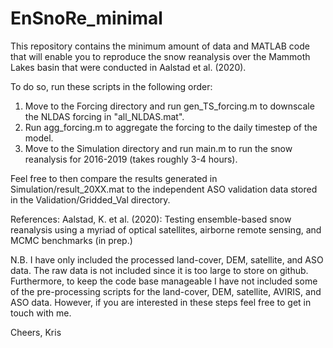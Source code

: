 # EnSnoRe_minimal

This repository contains the minimum amount of data and MATLAB code that will enable you to reproduce the snow reanalysis over the Mammoth Lakes basin that were conducted in Aalstad et al. (2020).

To do so, run these scripts in the following order:

1) Move to the Forcing directory and run gen_TS_forcing.m to downscale the NLDAS forcing in "all_NLDAS.mat".
2) Run agg_forcing.m to aggregate the forcing to the daily timestep of the model.
3) Move to the Simulation directory and run main.m to run the snow reanalysis for 2016-2019 (takes roughly 3-4 hours). 

Feel free to then compare the results generated in Simulation/result_20XX.mat to the independent ASO validation data stored in the Validation/Gridded_Val directory.

References: Aalstad, K. et al. (2020): Testing ensemble-based snow reanalysis using a myriad of optical satellites, airborne remote sensing, and MCMC benchmarks (in prep.) 

N.B. I have only included the processed land-cover, DEM, satellite, and ASO data. The raw data is not included since it is too large to store on github. Furthermore, to keep the code base manageable I have not included some of the pre-processing scripts for the land-cover, DEM, satellite, AVIRIS, and ASO data. However, if you are interested in these steps feel free to get in touch with me. 

Cheers,
Kris

